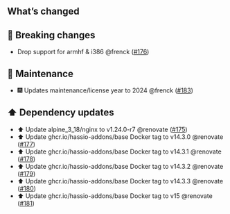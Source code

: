 ## What’s changed

## 🚨 Breaking changes

- Drop support for armhf & i386 @frenck ([#176](https://github.com/hassio-addons/addon-thelounge/pull/176))

## 🧰 Maintenance

- 🎆 Updates maintenance/license year to 2024 @frenck ([#183](https://github.com/hassio-addons/addon-thelounge/pull/183))

## ⬆️ Dependency updates

- ⬆️ Update alpine_3_18/nginx to v1.24.0-r7 @renovate ([#175](https://github.com/hassio-addons/addon-thelounge/pull/175))
- ⬆️ Update ghcr.io/hassio-addons/base Docker tag to v14.3.0 @renovate ([#177](https://github.com/hassio-addons/addon-thelounge/pull/177))
- ⬆️ Update ghcr.io/hassio-addons/base Docker tag to v14.3.1 @renovate ([#178](https://github.com/hassio-addons/addon-thelounge/pull/178))
- ⬆️ Update ghcr.io/hassio-addons/base Docker tag to v14.3.2 @renovate ([#179](https://github.com/hassio-addons/addon-thelounge/pull/179))
- ⬆️ Update ghcr.io/hassio-addons/base Docker tag to v14.3.3 @renovate ([#180](https://github.com/hassio-addons/addon-thelounge/pull/180))
- ⬆️ Update ghcr.io/hassio-addons/base Docker tag to v15 @renovate ([#181](https://github.com/hassio-addons/addon-thelounge/pull/181))
